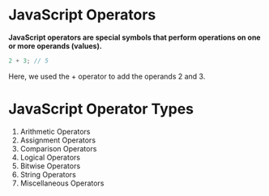 # JavaScript Operators

**JavaScript operators are special symbols that perform operations on one or more operands (values).**

```js
2 + 3; // 5
```

Here, we used the + operator to add the operands 2 and 3.

# JavaScript Operator Types

1. Arithmetic Operators
2. Assignment Operators
3. Comparison Operators
4. Logical Operators
5. Bitwise Operators
6. String Operators
7. Miscellaneous Operators
